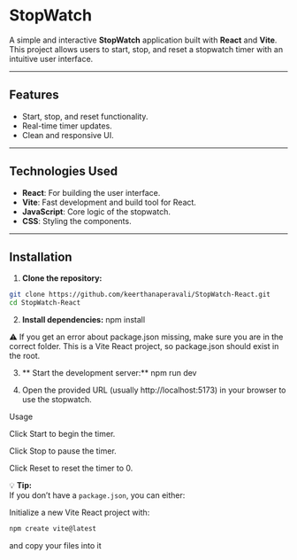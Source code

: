 # StopWatch

A simple and interactive **StopWatch** application built with **React** and **Vite**. This project allows users to start, stop, and reset a stopwatch timer with an intuitive user interface.

---

## Features

- Start, stop, and reset functionality.
- Real-time timer updates.
- Clean and responsive UI.

---

## Technologies Used

- **React**: For building the user interface.
- **Vite**: Fast development and build tool for React.
- **JavaScript**: Core logic of the stopwatch.
- **CSS**: Styling the components.

---

## Installation

1. **Clone the repository:**

```bash
git clone https://github.com/keerthanaperavali/StopWatch-React.git
cd StopWatch-React
```

2. **Install dependencies:**
npm install

⚠️ If you get an error about package.json missing, make sure you are in the correct folder. This is a Vite React project, so package.json should exist in the root.

3. ** Start the development server:**
npm run dev

4. Open the provided URL (usually http://localhost:5173) in your browser to use the stopwatch.

Usage

Click Start to begin the timer.

Click Stop to pause the timer.

Click Reset to reset the timer to 0.


💡 **Tip:**  
If you don’t have a `package.json`, you can either:

Initialize a new Vite React project with:

```bash
npm create vite@latest
```
and copy your files into it
